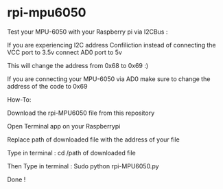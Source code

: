 # rpi-mpu6050


Test your MPU-6050 with your Raspberry pi via I2CBus :

If you are experiencing I2C address Confiliction instead of connecting the VCC port to 3.5v connect AD0 port to 5v

This will change the address from 0x68 to 0x69 :)

If you are connecting your MPU-6050 via AD0 make sure to change the address of the code to 0x69 

How-To:

Download the rpi-MPU6050 file from this repository 

Open Terminal app on your Raspberrypi 

Replace path of downloaded file with the address of your file

Type in terminal : cd /path of downloaded file     

Then Type in terminal : Sudo python rpi-MPU6050.py 

Done !


